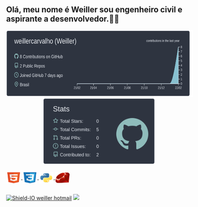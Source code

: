 ## Olá, meu nome é Weiller sou engenheiro civil e aspirante a desenvolvedor.🐱‍👤
<div align="center">
  <a href="https://github.com/weillercarvalho">
  <img height="180em" src="https://raw.githubusercontent.com/weillercarvalho/weillercarvalho/main/profile-summary-card-output/nord_dark/0-profile-details.svg"/>
  <img height="180em" src="https://raw.githubusercontent.com/weillercarvalho/weillercarvalho/main/profile-summary-card-output/nord_dark/3-stats.svg"/>
</div>
<div style="display: inline_block"><br>
  <img align="center" alt="Github-HTML" height="30" width="40" src="https://raw.githubusercontent.com/devicons/devicon/master/icons/html5/html5-original.svg">
  <img align="center" alt="Github-CSS" height="30" width="40" src="https://raw.githubusercontent.com/devicons/devicon/master/icons/css3/css3-original.svg">
  <img align="center" alt="Github-Python" height="30" width="40" src="https://raw.githubusercontent.com/devicons/devicon/master/icons/python/python-original.svg">
  <img align="center" alt="Github-Ruby" height="30" width="40" src="https://raw.githubusercontent.com/devicons/devicon/master/icons/ruby/ruby-original.svg">
</div>
  
 ##
 
<div> 
  <a href = "mailto:engweiller@hotmail.com"><img src="https://img.shields.io/badge/-HOTMAIL-lightgrey" alt="Shield-IO weiller hotmail"target="_blank"></a>
  <a href="https://www.linkedin.com/in/weiller-sousa-3b5408154/" target="_blank"><img src="https://img.shields.io/badge/-LINKEDIN-blue" target="_blank"></a>
